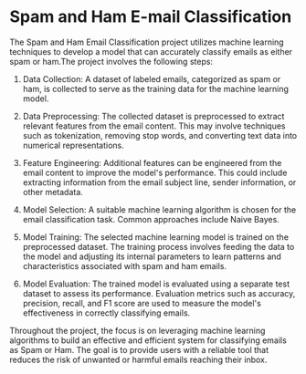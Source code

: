 # Spam and Ham E-mail Classification
The Spam and Ham Email Classification project utilizes machine learning techniques to develop a model that can accurately classify emails as either spam or ham.The project involves the following steps:

1. Data Collection: A dataset of labeled emails, categorized as spam or ham, is collected to serve as the training data for the machine learning model.

2. Data Preprocessing: The collected dataset is preprocessed to extract relevant features from the email content. This may involve techniques such as tokenization, removing stop words, and converting text data into numerical representations.

3. Feature Engineering: Additional features can be engineered from the email content to improve the model's performance. This could include extracting information from the email subject line, sender information, or other metadata.

4. Model Selection: A suitable machine learning algorithm is chosen for the email classification task. Common approaches include Naive Bayes.

5. Model Training: The selected machine learning model is trained on the preprocessed dataset. The training process involves feeding the data to the model and adjusting its internal parameters to learn patterns and characteristics associated with spam and ham emails.

6. Model Evaluation: The trained model is evaluated using a separate test dataset to assess its performance. Evaluation metrics such as accuracy, precision, recall, and F1 score are used to measure the model's effectiveness in correctly classifying emails.

Throughout the project, the focus is on leveraging machine learning algorithms to build an effective and efficient system for classifying emails as Spam or Ham. The goal is to provide users with a reliable tool that reduces the risk of unwanted or harmful emails reaching their inbox.
